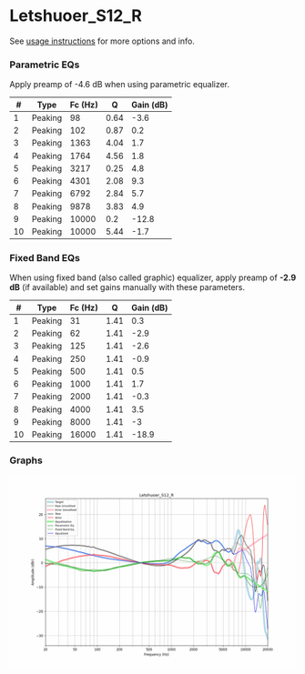# Letshuoer_S12_R
See [usage instructions](https://github.com/jaakkopasanen/AutoEq#usage) for more options and info.

### Parametric EQs
Apply preamp of -4.6 dB when using parametric equalizer.

|   # | Type    |   Fc (Hz) |    Q |   Gain (dB) |
|-----|---------|-----------|------|-------------|
|   1 | Peaking |        98 | 0.64 |        -3.6 |
|   2 | Peaking |       102 | 0.87 |         0.2 |
|   3 | Peaking |      1363 | 4.04 |         1.7 |
|   4 | Peaking |      1764 | 4.56 |         1.8 |
|   5 | Peaking |      3217 | 0.25 |         4.8 |
|   6 | Peaking |      4301 | 2.08 |         9.3 |
|   7 | Peaking |      6792 | 2.84 |         5.7 |
|   8 | Peaking |      9878 | 3.83 |         4.9 |
|   9 | Peaking |     10000 | 0.2  |       -12.8 |
|  10 | Peaking |     10000 | 5.44 |        -1.7 |

### Fixed Band EQs
When using fixed band (also called graphic) equalizer, apply preamp of **-2.9 dB** (if available) and set gains manually with these parameters.

|   # | Type    |   Fc (Hz) |    Q |   Gain (dB) |
|-----|---------|-----------|------|-------------|
|   1 | Peaking |        31 | 1.41 |         0.3 |
|   2 | Peaking |        62 | 1.41 |        -2.9 |
|   3 | Peaking |       125 | 1.41 |        -2.6 |
|   4 | Peaking |       250 | 1.41 |        -0.9 |
|   5 | Peaking |       500 | 1.41 |         0.5 |
|   6 | Peaking |      1000 | 1.41 |         1.7 |
|   7 | Peaking |      2000 | 1.41 |        -0.3 |
|   8 | Peaking |      4000 | 1.41 |         3.5 |
|   9 | Peaking |      8000 | 1.41 |        -3   |
|  10 | Peaking |     16000 | 1.41 |       -18.9 |

### Graphs
![](./Letshuoer_S12_R.png)
